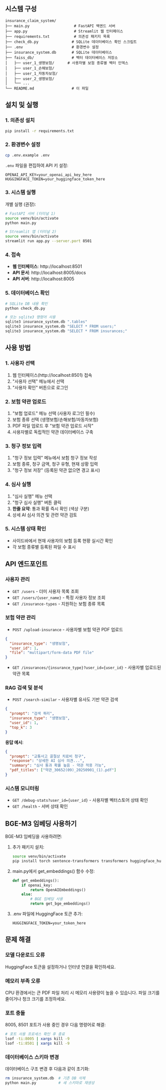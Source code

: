 
## 시스템 구성

```
insurance_claim_system/
├── main.py                    # FastAPI 백엔드 서버
├── app.py                     # Streamlit 웹 인터페이스  
├── requirements.txt           # 의존성 패키지 목록
├── check_db.py               # SQLite 데이터베이스 확인 스크립트
├── .env                      # 환경변수 설정
├── insurance_system.db       # SQLite 데이터베이스
├── faiss_db/                 # 벡터 데이터베이스 저장소
│   ├── user_1_생명보험/      # 사용자별 보험 종류별 벡터 인덱스
│   ├── user_1_손해보험/
│   ├── user_1_자동차보험/
│   ├── user_2_생명보험/
│   └── ...
└── README.md                 # 이 파일
```

## 설치 및 실행

### 1. 의존성 설치
```bash
pip install -r requirements.txt
```

### 2. 환경변수 설정
```bash
cp .env.example .env
```

`.env` 파일을 편집하여 API 키 설정:
```
OPENAI_API_KEY=your_openai_api_key_here
HUGGINGFACE_TOKEN=your_huggingface_token_here
```

### 3. 시스템 실행
개별 실행 (권장):
```bash
# FastAPI 서버 (터미널 1)
source venv/bin/activate
python main.py

# Streamlit 앱 (터미널 2) 
source venv/bin/activate
streamlit run app.py --server.port 8501
```

### 4. 접속
- **웹 인터페이스**: http://localhost:8501
- **API 문서**: http://localhost:8005/docs  
- **API 서버**: http://localhost:8005

### 5. 데이터베이스 확인
```bash
# SQLite DB 내용 확인
python check_db.py

# 또는 sqlite3 명령어 사용
sqlite3 insurance_system.db ".tables"
sqlite3 insurance_system.db "SELECT * FROM users;"
sqlite3 insurance_system.db "SELECT * FROM insurances;"
```

## 사용 방법

### 1. 사용자 선택
1. 웹 인터페이스(http://localhost:8501) 접속
2. "사용자 선택" 메뉴에서 선택
3. "사용자 확인" 버튼으로 로그인

### 2. 보험 약관 업로드
1. "보험 업로드" 메뉴 선택 (사용자 로그인 필수)
2. 보험 종류 선택 (생명보험/손해보험/자동차보험)
3. PDF 파일 업로드 후 "보험 약관 업로드 시작"
4. 사용자별로 독립적인 약관 데이터베이스 구축

### 3. 청구 정보 입력
1. "청구 정보 입력" 메뉴에서 보험 청구 정보 작성
2. 보험 종류, 청구 금액, 청구 유형, 현재 상황 입력
3. "청구 정보 저장" (등록된 약관 없으면 경고 표시)

### 4. 심사 실행
1. "심사 실행" 메뉴 선택
2. "청구 심사 실행" 버튼 클릭
3. **한줄 요약**: 통과 확률 즉시 확인 (색상 구분)
4. 상세 AI 심사 의견 및 관련 약관 검토

### 5. 시스템 상태 확인
- 사이드바에서 현재 사용자의 보험 등록 현황 실시간 확인
- 각 보험 종류별 등록된 파일 수 표시

## API 엔드포인트

### 사용자 관리
- `GET /users` - 더미 사용자 목록 조회
- `GET /users/{user_name}` - 특정 사용자 정보 조회
- `GET /insurance-types` - 지원하는 보험 종류 목록

### 보험 약관 관리  
- `POST /upload-insurance` - 사용자별 보험 약관 PDF 업로드
```json
{
  "insurance_type": "생명보험",
  "user_id": 1,
  "file": "multipart/form-data PDF file"
}
```

- `GET /insurances/{insurance_type}?user_id={user_id}` - 사용자별 업로드된 약관 목록

### RAG 검색 및 분석
- `POST /search-similar` - 사용자별 유사도 기반 약관 검색
```json
{
  "prompt": "검색 쿼리",
  "insurance_type": "생명보험",
  "user_id": 1,
  "top_k": 3
}
```

**응답 예시**:
```json
{
  "prompt": "교통사고 골절상 치료비 청구",
  "response": "상세한 AI 심사 의견...",
  "summary": "심사 통과 확률 높음 - 약관 적용 가능",
  "pdf_titles": ["약관_30652(09)_20250901_(1).pdf"]
}
```

### 시스템 모니터링
- `GET /debug-stats?user_id={user_id}` - 사용자별 벡터스토어 상태 확인
- `GET /health` - 서버 상태 확인


## BGE-M3 임베딩 사용하기

BGE-M3 임베딩을 사용하려면:

1. 추가 패키지 설치:
   ```bash
   source venv/bin/activate
   pip install torch sentence-transformers transformers huggingface_hub langchain-huggingface
   ```

2. main.py에서 get_embeddings() 함수 수정:
   ```python
   def get_embeddings():
       if openai_key:
           return OpenAIEmbeddings()
       else:
           # BGE 임베딩 사용
           return get_bge_embeddings()
   ```

3. .env 파일에 HuggingFace 토큰 추가:
   ```
   HUGGINGFACE_TOKEN=your_token_here
   ```

## 문제 해결

### 모델 다운로드 오류
HuggingFace 토큰을 설정하거나 인터넷 연결을 확인하세요.

### 메모리 부족 오류  
CPU 환경에서는 큰 PDF 파일 처리 시 메모리 사용량이 높을 수 있습니다. 파일 크기를 줄이거나 청크 크기를 조정하세요.

### 포트 충돌
8005, 8501 포트가 사용 중인 경우 다음 명령어로 해결:
```bash
# 포트 사용 프로세스 확인 후 종료
lsof -ti:8005 | xargs kill -9
lsof -ti:8501 | xargs kill -9
```

### 데이터베이스 스키마 변경
데이터베이스 구조 변경 후 다음과 같이 초기화:
```bash
rm insurance_system.db  # 기존 DB 삭제
python main.py          # 새 스키마로 재생성
```
